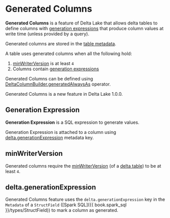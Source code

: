 # Generated Columns

**Generated Columns** is a feature of Delta Lake that allows delta tables to define columns with [generation expressions](#generation-expression) that produce column values at write time (unless provided by a query).

Generated columns are stored in the [table metadata](../Metadata.md#schema).

A table uses generated columns when all the following hold:

1. [minWriterVersion](#minWriterVersion) is at least `4`
1. Columns contain [generation expressions](#delta.generationExpression)

Generated Columns can be defined using [DeltaColumnBuilder.generatedAlwaysAs](../DeltaColumnBuilder.md#generatedAlwaysAs) operator.

Generated Columns is a new feature in Delta Lake 1.0.0.

## Generation Expression

**Generation Expression** is a SQL expression to generate values.

Generation Expression is attached to a column using [delta.generationExpression](#delta.generationExpression) metadata key.

## <span id="MIN_WRITER_VERSION"><span id="minWriterVersion"> minWriterVersion

Generated columns require the [minWriterVersion](../Protocol.md#minWriterVersion) (of a [delta table](../Protocol.md)) to be at least `4`.

## <span id="GENERATION_EXPRESSION_METADATA_KEY"><span id="delta.generationExpression"> delta.generationExpression

Generated Columns feature uses the `delta.generationExpression` key in the `Metadata` of a `StructField` ([Spark SQL]({{ book.spark_sql }}/types/StructField)) to mark a column as generated.
